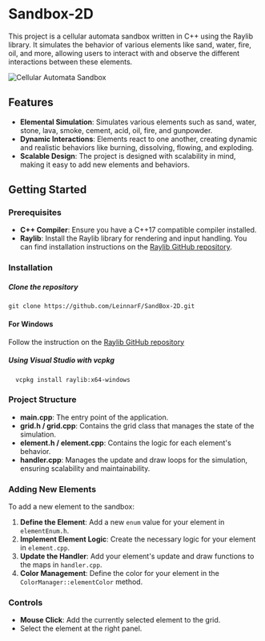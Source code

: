 # Sandbox-2D

This project is a cellular automata sandbox written in C++ using the Raylib library. It simulates the behavior of various elements like sand, water, fire, oil, and more, allowing users to interact with and observe the different interactions between these elements.

![Cellular Automata Sandbox](./resources/sandbox.gif)

## Features

- **Elemental Simulation**: Simulates various elements such as sand, water, stone, lava, smoke, cement, acid, oil, fire, and gunpowder.
- **Dynamic Interactions**: Elements react to one another, creating dynamic and realistic behaviors like burning, dissolving, flowing, and exploding.
- **Scalable Design**: The project is designed with scalability in mind, making it easy to add new elements and behaviors.

## Getting Started

### Prerequisites

- **C++ Compiler**: Ensure you have a C++17 compatible compiler installed.
- **Raylib**: Install the Raylib library for rendering and input handling. You can find installation instructions on the [Raylib GitHub repository](https://github.com/raysan5/raylib).

### Installation

##### Clone the repository

```
git clone https://github.com/LeinnarF/SandBox-2D.git
```

#### For Windows

Follow the instruction on the [Raylib GitHub repository](https://github.com/raysan5/raylib/wiki/Working-on-Windows)

##### Using Visual Studio with vcpkg

```
  vcpkg install raylib:x64-windows
```

### Project Structure

- **main.cpp**: The entry point of the application.
- **grid.h / grid.cpp**: Contains the grid class that manages the state of the simulation.
- **element.h / element.cpp**: Contains the logic for each element's behavior.
- **handler.cpp**: Manages the update and draw loops for the simulation, ensuring scalability and maintainability.

### Adding New Elements

To add a new element to the sandbox:

1. **Define the Element**: Add a new `enum` value for your element in `elementEnum.h`.
2. **Implement Element Logic**: Create the necessary logic for your element in `element.cpp`.
3. **Update the Handler**: Add your element's update and draw functions to the maps in `handler.cpp`.
4. **Color Management**: Define the color for your element in the `ColorManager::elementColor` method.

### Controls

- **Mouse Click**: Add the currently selected element to the grid.
- Select the element at the right panel.

